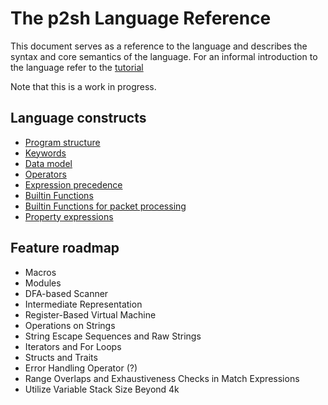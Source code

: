 # The p2sh Language Reference

This document serves as a reference to the language and describes the syntax and core semantics of the language.
For an informal introduction to the language refer to the [tutorial](../tutorial/README.md)

Note that this is a work in progress.

## Language constructs

- [Program structure](./program.md)
- [Keywords](./keywords.md)
- [Data model](./data-model.md)
- [Operators](./operators.md)
- [Expression precedence](./expression-precedence.md)
- [Builtin Functions](./builtins.md)
- [Builtin Functions for packet processing ](./builtins-packet.md)
- [Property expressions](./property.md)

## Feature roadmap

  - Macros
  - Modules
  - DFA-based Scanner
  - Intermediate Representation
  - Register-Based Virtual Machine
  - Operations on Strings
  - String Escape Sequences and Raw Strings
  - Iterators and For Loops
  - Structs and Traits
  - Error Handling Operator (?)
  - Range Overlaps and Exhaustiveness Checks in Match Expressions
  - Utilize Variable Stack Size Beyond 4k
